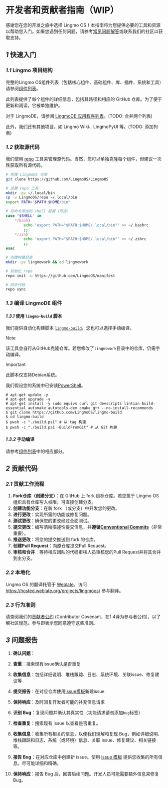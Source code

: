 # 开发者和贡献者指南（WIP）

感谢您在您的开发之旅中选择 Lingmo OS！本指南将为您提供必要的工具和资源以帮助您入门。如果您遇到任何问题，请参考[常见问题解答](faq.md)或联系我们的社区以获取支持。

## *1* 快速入门

### *1.1* Lingmo 项目结构

完整的Lingmo OS组件列表（包括核心组件、基础组件、库、插件、系统和工具）请参阅[组件列表](component-list.md)。

此列表提供了每个组件的详细信息，包括其路径和相应的 GitHub 仓库。为了便于更新和阅读，它被单独维护。

对于 LingmoDE，请参阅 [LingmoDE 应用程序列表](list-of-lingmode-applications)。(TODO: 合并两个列表)

此外，我们还有其他项目，如 Lingmo Wiki、LingmoPyUI 等。(TODO: 添加列表)

### *1.2* 获取源代码

我们使用 [repo](https://source.android.com/setup/develop/repo) 工具来管理源代码。当然，您可以单独克隆每个组件，但建议一次性获取所有源代码。

```sh
# 克隆 LingmoOS 仓库
git clone https://github.com/LingmoOS/LingmoOS

# 设置 repo 工具
mkdir -pv ~/.local/bin
cp -v LingmoOS/repo ~/.local/bin
export PATH="$PATH:$HOME/bin"

# 将命令添加到 shell 配置（可选）
case "$SHELL" in
    */bash)
        echo 'export PATH="$PATH:$HOME/.local/bin"' >> ~/.bashrc
        ;;
    */zsh)
        echo 'export PATH="$PATH:$HOME/.local/bin"' >> ~/.zshrc
        ;;
esac

# 创建构建目录
mkdir -pv lingmowork && cd lingmowork

# 初始化 repo
repo init -u https://github.com/LingmoOS/manifest

# 同步代码
repo sync
```

### *1.3* 编译 LingmoDE 组件

#### *1.3.1* 使用 `lingmo-build` 脚本

我们提供自动化构建脚本 [`lingmo-build`](https://github.com/LingmoOS/lingmo-build)，您也可以选择手动编译。

> [!Note]
> 该工具会自行从GitHub克隆仓库。若您修改了`lingmowork`目录中的仓库，仍需手动编译。

> [!Important]
> 此脚本仅支持Debian系统。

我们假设您的系统中已安装[PowerShell](https://github.com/PowerShell/PowerShell)。

```console
# apt-get update -y
# apt-get upgrade -y
# apt-get install -y sudo equivs curl git devscripts lintian build-essential automake autotools-dev cmake g++ --no-install-recommends
$ git clone https://github.com/LingmoOS/lingmo-build
$ cd lingmo-build
$ pwsh -c "./build.ps1" # 从 tag 构建
$ pwsh -c "./build.ps1 -BuildFromGit" # 从 Git 构建
```

#### *1.3.2* 手动编译

请参考[组件列表](component-list)中的相应部分。

## *2* 贡献代码

### *2.1* 贡献工作流程

1. **Fork仓库（创建分支）**：在 GitHub 上 fork 目标仓库。若您属于 Lingmo OS 组织且有仓库写入权限，可直接创建分支。
2. **创建功能分支**：在新 fork （或分支）中开发您的更改。
3. **进行更改**：实现所需的功能或修复问题。
4. **测试更改**：确保您的更改经过全面测试。
5. **提交更改**：编写清晰描述性提交信息，并**遵循[Conventional Commits](https://www.conventionalcommits.org/zh-hans/v1.0.0/)**（非常重要）。
6. **推送更改**：将您的提交推送到 fork 的仓库。
7. **创建Pull Request**：向原仓库提交Pull Request。
8. **审核和合并**：等待相应团队的代码审核人员审核您的Pull Request并将其合并到主分支。

### *2.2* 本地化

Lingmo OS 的翻译托管于 [Weblate](https://hosted.weblate.org/)。访问 <https://hosted.weblate.org/projects/lingmoos/> 参与翻译。

### *2.3* 行为准则

请查阅我们的[贡献者公约](code-of-conduct.md) (Contributor Covenant，在1.4译为参与者公约)，以了解社区规范。参与即表示您同意遵守这些准则。

## *3* 问题报告

1. **确认问题**：
2. **查重**：搜索现有issue确认是否重复
3. **收集信息**：包括详细说明、堆栈跟踪、日志、系统环境、关联issue、修复建议等
4. **提交报告**：在对应仓库使用[issue模板](https://github.com/LingmoOS/.github/blob/main/issue_template.md)新建issue
5. **保持响应**：及时回复开发者可能的补充信息请求

1. **识别 Bug**：复现问题并确认其真实性（功能请求请勿添加`bug`标签）
2. **检查重复**：搜索现有 issue 以查看是否重复。
3. **收集信息**：收集所有相关的信息，以便我们理解和复现 Bug，例如详细说明、堆栈跟踪和日志、系统（或环境）信息、关联 issue、修复建议、相关链接等。
4. **报告 Bug**：在对应仓库中创建新 issue。使用 [issue 模板](https://github.com/LingmoOS/.github/blob/main/issue_template.md) 提供您收集的所有信息。尽可能详细和精确。
5. **保持响应**：报告 Bug 后，回答后续问题。开发人员可能需要额外信息来修复 Bug。
